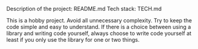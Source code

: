 Description of the project: README.md
Tech stack: TECH.md

This is a hobby project. Avoid all unnecessary complexity. Try to keep the code simple and easy to understand. If there is a choice between using a library and writing code yourself, always choose to write code yourself at least if you only use the library for one or two things.